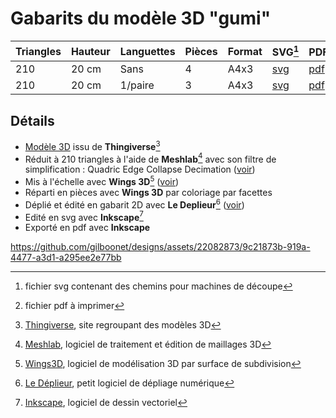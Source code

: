 # Gabarits du modèle 3D "gumi"
|Triangles|Hauteur|Languettes|Pièces|Format|SVG[^6]|PDF[^7]|
|---|---|---|---|---|---|---|
|210|20 cm|Sans|4|A4x3|[svg](https://github.com/gilboonet/designs/blob/master/2023/gumi/gumi210_H20_A4x3.svg)|[pdf](https://github.com/gilboonet/designs/blob/master/2023/gumi/gumi210_H20_A4x3.pdf)|
|210|20 cm|1/paire|3|A4x3|[svg](https://github.com/gilboonet/designs/blob/master/2023/gumi/gumi210_H20b_lang_A3x3.svg)|[pdf](https://github.com/gilboonet/designs/blob/master/2023/gumi/gumi210_H20b_lang_A3x3.pdf)|

## Détails
- [Modèle 3D](https://www.thingiverse.com/thing:233643) issu de **Thingiverse**[^1]
- Réduit à 210 triangles à l'aide de **Meshlab**[^2] avec son filtre de simplification : Quadric Edge Collapse Decimation ([voir](https://youtu.be/1irJLnVSnrk))
- Mis à l'échelle avec **Wings 3D**[^3] ([voir](https://youtu.be/vKRSdvvuxDQ))
- Réparti en pièces avec **Wings 3D** par coloriage par facettes
- Déplié et édité en gabarit 2D avec **Le Deplieur**[^4] ([voir](https://youtu.be/GMdUE3Vu98w))
- Edité en svg avec **Inkscape**[^5]
- Exporté en pdf avec **Inkscape**
[^1]:[Thingiverse](https://www.thingiverse.com), site regroupant des modèles 3D
[^2]:[Meshlab](https://www.meshlab.net/), logiciel de traitement et édition de maillages 3D
[^3]:[Wings3D](http://www.wings3d.com/), logiciel de modélisation 3D par surface de subdivision
[^4]:[Le Déplieur](https://gilboonet.github.io/deplieur/UI1.html), petit logiciel de dépliage numérique
[^5]:[Inkscape](https://inkscape.org/fr/), logiciel de dessin vectoriel
[^6]:fichier svg contenant des chemins pour machines de découpe
[^7]:fichier pdf à imprimer

https://github.com/gilboonet/designs/assets/22082873/9c21873b-919a-4477-a3d1-a295ee2e77bb

